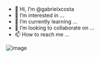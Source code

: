 - 👋 Hi, I’m @gabrielxcosta
- 👀 I’m interested in ...
- 🌱 I’m currently learning ...
- 💞️ I’m looking to collaborate on ...
- 📫 How to reach me ...

![image]({https://img.shields.io/badge/LinkedIn-0077B5?style=for-the-badge&logo=linkedin&logoColor=white}{https://www.linkedin.com/in/gabxcostaxf/})

